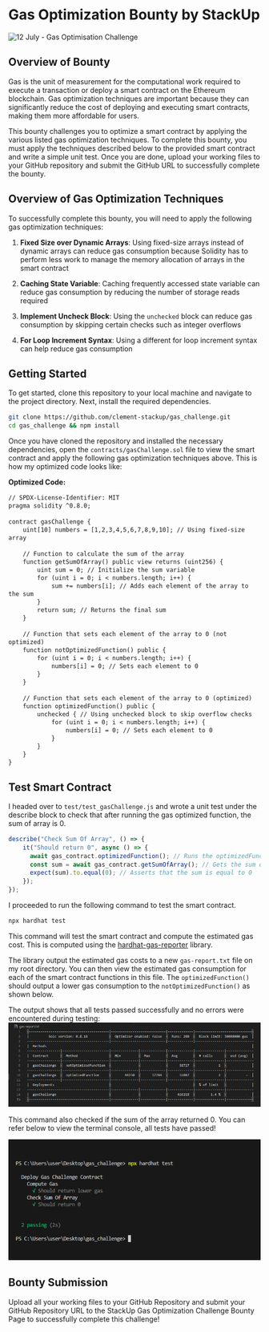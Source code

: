 # Gas Optimization Bounty by StackUp

![12 July - Gas Optimisation Challenge](https://github.com/clement-stackup/gas_challenge/assets/120361535/21c826fb-8776-4837-a8fe-b7040426eafa)

## Overview of Bounty

Gas is the unit of measurement for the computational work required to execute a transaction or deploy a smart contract on the Ethereum blockchain. Gas optimization techniques are important because they can significantly reduce the cost of deploying and executing smart contracts, making them more affordable for users.

This bounty challenges you to optimize a smart contract by applying the various listed gas optimization techniques. To complete this bounty, you must apply the techniques described below to the provided smart contract and write a simple unit test. Once you are done, upload your working files to your GitHub repository and submit the GitHub URL to successfully complete the bounty.

## Overview of Gas Optimization Techniques

To successfully complete this bounty, you will need to apply the following gas optimization techniques:

1. **Fixed Size over Dynamic Arrays**: Using fixed-size arrays instead of dynamic arrays can reduce gas consumption because Solidity has to perform less work to manage the memory allocation of arrays in the smart contract

2. **Caching State Variable**: Caching frequently accessed state variable can reduce gas consumption by reducing the number of storage reads required

3. **Implement Uncheck Block**: Using the `unchecked` block can reduce gas consumption by skipping certain checks such as integer overflows

4. **For Loop Increment Syntax**: Using a different for loop increment syntax can help reduce gas consumption

## Getting Started

To get started, clone this repository to your local machine and navigate to the project directory. Next, install the required dependencies.

```bash
git clone https://github.com/clement-stackup/gas_challenge.git
cd gas_challenge && npm install
```

Once you have cloned the repository and installed the necessary dependencies, open the `contracts/gasChallenge.sol` file to view the smart contract and apply the following gas optimization techniques above.
This is how my optimized code looks like:

**Optimized Code:**
```solidity
// SPDX-License-Identifier: MIT
pragma solidity ^0.8.0;

contract gasChallenge {
    uint[10] numbers = [1,2,3,4,5,6,7,8,9,10]; // Using fixed-size array
    
    // Function to calculate the sum of the array
    function getSumOfArray() public view returns (uint256) {
        uint sum = 0; // Initialize the sum variable
        for (uint i = 0; i < numbers.length; i++) {
            sum += numbers[i]; // Adds each element of the array to the sum
        }
        return sum; // Returns the final sum
    }
    
    // Function that sets each element of the array to 0 (not optimized)
    function notOptimizedFunction() public {
        for (uint i = 0; i < numbers.length; i++) {
            numbers[i] = 0; // Sets each element to 0
        }
    }
    
    // Function that sets each element of the array to 0 (optimized)
    function optimizedFunction() public {
        unchecked { // Using unchecked block to skip overflow checks
            for (uint i = 0; i < numbers.length; i++) {
                numbers[i] = 0; // Sets each element to 0
            }
        }
    }
}

```


## Test Smart Contract

I headed over to `test/test_gasChallenge.js` and wrote a unit test under the describe block to check that after running the gas optimized function, the sum of array is 0. 

``` Javascript
describe("Check Sum Of Array", () => {
    it("Should return 0", async () => {
      await gas_contract.optimizedFunction(); // Runs the optimizedFunction to set the array elements to 0
      const sum = await gas_contract.getSumOfArray(); // Gets the sum of the array after running the optimizedFunction
      expect(sum).to.equal(0); // Asserts that the sum is equal to 0
    });
});

```


I proceeded to run the following command to test the smart contract.

```bash
npx hardhat test
```

This command will test the smart contract and compute the estimated gas cost. This is computed using the [hardhat-gas-reporter](https://www.npmjs.com/package/hardhat-gas-reporter) library.

The library output the estimated gas costs to a new `gas-report.txt` file on my root directory. You can then view the estimated gas consumption for each of the smart contract functions in this file. The `optimizedFunction()` should output a lower gas consumption to the `notOptimizedFunction()` as shown below.

The output shows that all tests passed successfully and no errors were encountered during testing:
![Gas Report Screenshot](<assets/Gas Report Screenshot.png>)

This command also checked if the sum of the array returned 0. You can refer below to view the terminal console, all tests have passed!

![Console screenshot](<assets/console screenshot.png>)

## Bounty Submission

Upload all your working files to your GitHub Repository and submit your GitHub Repository URL to the StackUp Gas Optimization Challenge Bounty Page to successfully complete this challenge!

